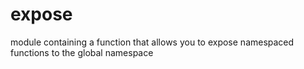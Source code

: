 expose
======

module containing a function that allows you to expose namespaced functions to the global namespace
